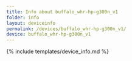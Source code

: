 ```yaml
---
title: Info about buffalo_whr-hp-g300n_v1
folder: info
layout: deviceinfo
permalink: /devices/buffalo_whr-hp-g300n_v1/
device: buffalo_whr-hp-g300n_v1
---
```

{% include templates/device_info.md %}
